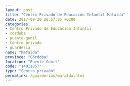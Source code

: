 ```yaml
---
layout: post
title: "Centro Privado de Educación Infantil Mafalda"
date: 2017-09-20 20:57:05 +0200
categories:
- Centro Privado de Educación Infantil
- cordoba
- puente-genil
- Centro privado
- guarderia
name: "Mafalda"
province: "Córdoba"
location: "Puente Genil"
code: "14011857"
type: "Centro privado"
permalink: /guarderias/mafalda.html
---
```

